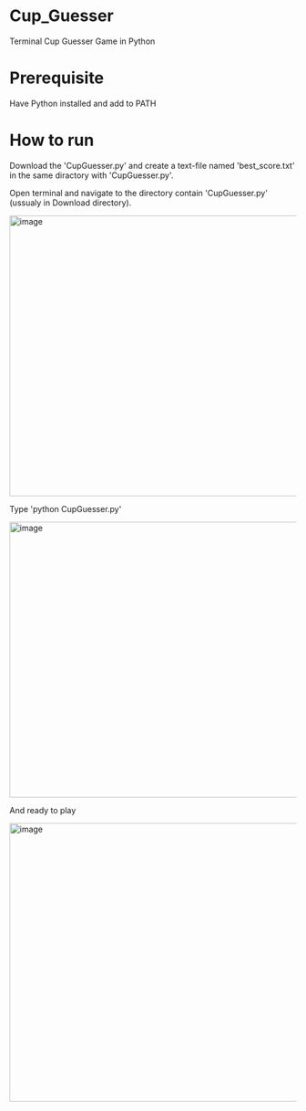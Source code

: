 # Cup_Guesser
Terminal Cup Guesser Game in Python

# Prerequisite
Have Python installed and add to PATH

# How to run
Download the 'CupGuesser.py' and create a text-file named 'best_score.txt' in the same diractory with 'CupGuesser.py'.

Open terminal and navigate to the directory contain 'CupGuesser.py' (ussualy in Download directory).

<img width="803" height="492" alt="image" src="https://github.com/user-attachments/assets/663409dd-323c-41a2-8897-546010dd2105" />

Type 'python CupGuesser.py'

<img width="802" height="483" alt="image" src="https://github.com/user-attachments/assets/0c3a725b-19d0-44ab-8175-7d42d96a6bf7" />

And ready to play

<img width="802" height="488" alt="image" src="https://github.com/user-attachments/assets/0ac823e2-8268-4707-acde-bc91dbf394fa" />
